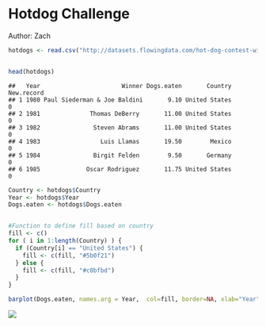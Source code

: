 Hotdog Challenge
================
Author: Zach

``` r
hotdogs <- read.csv("http://datasets.flowingdata.com/hot-dog-contest-winners.csv")


head(hotdogs)
```

    ##   Year                       Winner Dogs.eaten       Country New.record
    ## 1 1980 Paul Siederman & Joe Baldini       9.10 United States          0
    ## 2 1981              Thomas DeBerry       11.00 United States          0
    ## 3 1982               Steven Abrams       11.00 United States          0
    ## 4 1983                 Luis Llamas       19.50        Mexico          0
    ## 5 1984               Birgit Felden        9.50       Germany          0
    ## 6 1985             Oscar Rodriguez       11.75 United States          0

``` r
Country <- hotdogs$Country
Year <- hotdogs$Year
Dogs.eaten <- hotdogs$Dogs.eaten


#Function to define fill based on country
fill <- c()
for ( i in 1:length(Country) ) {
  if (Country[i] == "United States") {
    fill <- c(fill, "#5b0f21")
  } else {
    fill <- c(fill, "#c0bfbd")
  }
}

barplot(Dogs.eaten, names.arg = Year,  col=fill, border=NA, xlab="Year", ylab="Hot dogs and buns (HDB) eaten")
```

![](HotdogChallenge_files/figure-gfm/unnamed-chunk-1-1.png)<!-- -->
